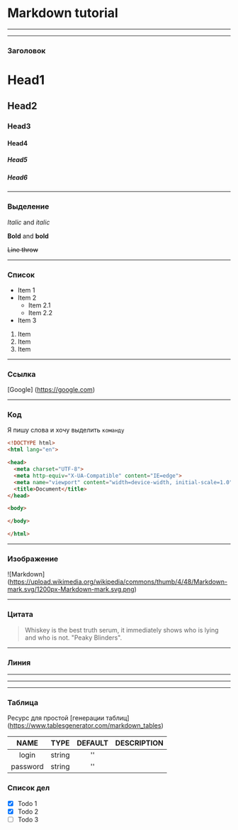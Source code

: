 # Markdown tutorial

---
---

### Заголовок

# Head1
## Head2
### Head3
#### Head4
##### Head5
##### Head6

---

### Выделение

_Italic_ and *italic*

__Bold__ and **bold**

~~Line throw~~

---

### Список

* Item 1
* Item 2
  * Item 2.1
  * Item 2.2
* Item 3

1. Item 
2. Item
3. Item

---

### Ссылка

[Google] (https://google.com)

---

### Код

Я пишу слова и хочу выделить `команду`

```html
<!DOCTYPE html>
<html lang="en">

<head>
  <meta charset="UTF-8">
  <meta http-equiv="X-UA-Compatible" content="IE=edge">
  <meta name="viewport" content="width=device-width, initial-scale=1.0">
  <title>Document</title>
</head>

<body>

</body>

</html>
```
---

### Изображение

![Markdown] (https://upload.wikimedia.org/wikipedia/commons/thumb/4/48/Markdown-mark.svg/1200px-Markdown-mark.svg.png)

---

### Цитата

> Whiskey is the best truth serum, it immediately shows who is lying and who is not. "Peaky Blinders".

---

### Линия

***
---
___

### Таблица

Ресурс для простой [генерации таблиц] (https://www.tablesgenerator.com/markdown_tables)

| **NAME** | **TYPE** | **DEFAULT** | **DESCRIPTION** |
|:--------:|:--------:|:-----------:|:---------------:|
| login    | string   | ''          |                 |
| password | string   | ''          |                 |

### Список дел

* [x] Todo 1
* [x] Todo 2
* [ ] Todo 3
